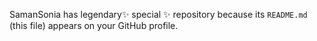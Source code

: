 
SamanSonia has legendary✨ special ✨ repository because its `README.md` (this file) appears on your GitHub profile.

